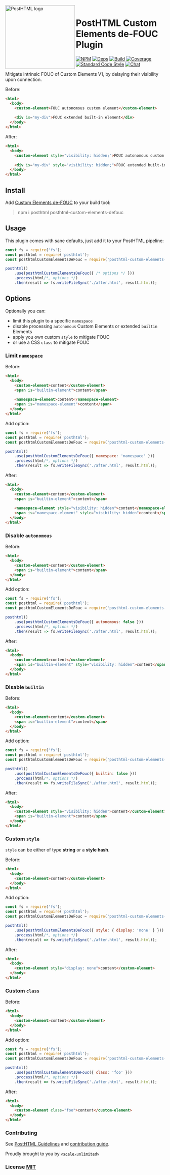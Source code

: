 <img align="left" width="220" height="200" title="PostHTML logo" src="http://posthtml.github.io/posthtml/logo.svg">

# PostHTML Custom Elements de-FOUC Plugin

[![NPM][npm]][npm-url]
[![Deps][deps]][deps-url]
[![Build][build]][build-badge]
[![Coverage][cover]][cover-badge]
[![Standard Code Style][style]][style-url]
[![Chat][chat]][chat-badge]

Mitigate intrinsic FOUC of Custom Elements V1, by delaying their visibility upon connection.

Before:
``` html
<html>
  <body>
    <custom-element>FOUC autonomous custom element</custom-element>
    
    <div is="my-div">FOUC extended built-in element</div>
  </body>
</html>
```

After:
``` html
<html>
  <body>
    <custom-element style="visibility: hidden;">FOUC autonomous custom element</custom-element>
    
    <div is="my-div" style="visibility: hidden;">FOUC extended built-in element</div>
  </body>
</html>
```

## Install

Add [Custom Elements de-FOUC]() to your build tool:

> npm i posthtml posthtml-custom-elements-defouc

## Usage

This plugin comes with sane defaults, just add it to your PostHTML pipeline:

``` js
const fs = require('fs');
const posthtml = require('posthtml');
const posthtmlCustomElementsDeFouc = require('posthtml-custom-elements-defouc');

posthtml()
    .use(posthtmlCustomElementsDeFouc({ /* options */ }))
    .process(html/*, options */)
    .then(result => fs.writeFileSync('./after.html', result.html));
```

## Options

Optionally you can:
- limit this plugin to a specific `namespace`
- disable processing `autonomous` Custom Elements or extended `builtin` Elements
- apply you own custom `style` to mitigate FOUC
- or use a CSS `class` to mitigate FOUC

### Limit `namespace`

Before:
``` html
<html>
  <body>
    <custom-element>content</custom-element>
    <span is="builtin-element">content</span>
    
    <namespace-element>content</namespace-element>
    <span is="namespace-element">content</span>
  </body>
</html>
```

Add option:
``` js
const fs = require('fs');
const posthtml = require('posthtml');
const posthtmlCustomElementsDeFouc = require('posthtml-custom-elements-defouc');

posthtml()
    .use(posthtmlCustomElementsDeFouc({ namespace: 'namespace' }))
    .process(html/*, options */)
    .then(result => fs.writeFileSync('./after.html', result.html));
```

After:
``` html
<html>
  <body>
    <custom-element>content</custom-element>
    <span is="builtin-element">content</span>
    
    <namespace-element style="visibility: hidden">content</namespace-element>
    <span is="namespace-element" style="visibility: hidden">content</span>
  </body>
</html>
```

### Disable `autonomous`

Before:
``` html
<html>
  <body>
    <custom-element>content</custom-element>
    <span is="builtin-element">content</span>
  </body>
</html>
```

Add option:
``` js
const fs = require('fs');
const posthtml = require('posthtml');
const posthtmlCustomElementsDeFouc = require('posthtml-custom-elements-defouc');

posthtml()
    .use(posthtmlCustomElementsDeFouc({ autonomous: false }))
    .process(html/*, options */)
    .then(result => fs.writeFileSync('./after.html', result.html));
```

After:
``` html
<html>
  <body>
    <custom-element>content</custom-element>
    <span is="builtin-element" style="visibility: hidden">content</span>
  </body>
</html>
```

### Disable `builtin`

Before:
``` html
<html>
  <body>
    <custom-element>content</custom-element>
    <span is="builtin-element">content</span>
  </body>
</html>
```

Add option:
``` js
const fs = require('fs');
const posthtml = require('posthtml');
const posthtmlCustomElementsDeFouc = require('posthtml-custom-elements-defouc');

posthtml()
    .use(posthtmlCustomElementsDeFouc({ builtin: false }))
    .process(html/*, options */)
    .then(result => fs.writeFileSync('./after.html', result.html));
```

After:
``` html
<html>
  <body>
    <custom-element style="visibility: hidden">content</custom-element>
    <span is="builtin-element">content</span>
  </body>
</html>
```

### Custom `style`

`style` can be either of type **string** or a **style hash**.

Before:
``` html
<html>
  <body>
    <custom-element>content</custom-element>
  </body>
</html>
```

Add option:
``` js
const fs = require('fs');
const posthtml = require('posthtml');
const posthtmlCustomElementsDeFouc = require('posthtml-custom-elements-defouc');

posthtml()
    .use(posthtmlCustomElementsDeFouc({ style: { display: 'none' } }))
    .process(html/*, options */)
    .then(result => fs.writeFileSync('./after.html', result.html));
```

After:
``` html
<html>
  <body>
    <custom-element style="display: none">content</custom-element>
  </body>
</html>
```

### Custom `class`

Before:
``` html
<html>
  <body>
    <custom-element>content</custom-element>
  </body>
</html>
```

Add option:
``` js
const fs = require('fs');
const posthtml = require('posthtml');
const posthtmlCustomElementsDeFouc = require('posthtml-custom-elements-defouc');

posthtml()
    .use(posthtmlCustomElementsDeFouc({ class: 'foo' }))
    .process(html/*, options */)
    .then(result => fs.writeFileSync('./after.html', result.html));
```

After:
``` html
<html>
  <body>
    <custom-element class="foo">content</custom-element>
  </body>
</html>
```

### Contributing

See [PostHTML Guidelines](https://github.com/posthtml/posthtml/tree/master/docs) and [contribution guide](CONTRIBUTING.md).

Proudly brought to you by [`<scale-unlimited>`](http://www.scale-unlimited.com)

### License [MIT](LICENSE)

[npm]: https://img.shields.io/npm/v/posthtml.svg
[npm-url]: https://npmjs.com/package/posthtml

[deps]: https://david-dm.org/posthtml/posthtml.svg
[deps-url]: https://david-dm.org/posthtml/posthtml

[style]: https://img.shields.io/badge/code%20style-standard-yellow.svg
[style-url]: http://standardjs.com/

[build]: https://travis-ci.org/posthtml/posthtml.svg?branch=master
[build-badge]: https://travis-ci.org/posthtml/posthtml?branch=master

[cover]: https://coveralls.io/repos/posthtml/posthtml/badge.svg?branch=master
[cover-badge]: https://coveralls.io/r/posthtml/posthtml?branch=master


[chat]: https://badges.gitter.im/posthtml/posthtml.svg
[chat-badge]: https://gitter.im/posthtml/posthtml?utm_source=badge&utm_medium=badge&utm_campaign=pr-badge&utm_content=badge"
